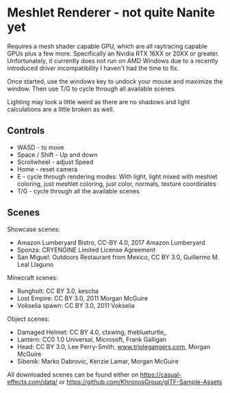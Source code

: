# Meshlet Renderer - not quite Nanite yet

Requires a mesh shader capable GPU, which are all raytracing capable GPUs plus a few more. Specifically an Nvidia RTX 16XX or 20XX or greater. Unfortunately, it currently does not run on AMD Windows due to a recently introduced driver incompatibility I haven't had the time to fix.

Once started, use the windows key to undock your mouse and maximize the window. Then use T/G to cycle through all available scenes.

Lighting may look a little weird as there are no shadows and light calculations are a little broken as well.

## Controls

* WASD - to move
* Space / Shift - Up and down
* Scrollwheel - adjust Speed
* Home - reset camera
* E - cycle through rendering modes: With light, light mixed with meshlet coloring, just meshlet coloring, just color, normals, texture coordinates
* T/G - cycle through all the available scenes

## Scenes

Showcase scenes:
* Amazon Lumberyard Bistro, CC-BY 4.0, 2017 Amazon Lumberyard
* Sponza: CRYENGINE Limited License Agreement
* San Miguel: Outdoors Restaurant from Mexico, CC BY 3.0, Guillermo M. Leal Llaguno

Minecraft scenes:
* Rungholt: CC BY 3.0, kescha
* Lost Empire: CC BY 3.0, 2011 Morgan McGuire
* Vokselia spawn: CC BY 3.0, 2011 Vokselia

Object scenes:
* Damaged Helmet: CC BY 4.0, ctxwing, theblueturtle_
* Lantern: CC0 1.0 Universal, Microsoft, Frank Galligan
* Head: CC BY 3.0, Lee Perry-Smith, www.triplegangers.com, Morgan McGuire
* Sibenik: Marko Dabrovic, Kenzie Lamar, Morgan McGuire

All downloaded scenes can be found either on https://casual-effects.com/data/ or https://github.com/KhronosGroup/glTF-Sample-Assets
